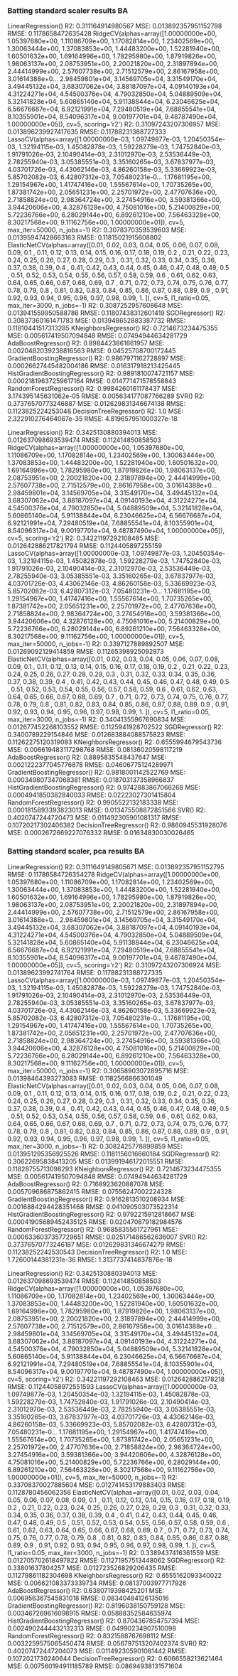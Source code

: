### Batting standard scaler results BA


LinearRegression()
R2:  0.311164914980567
MSE:  0.013892357951152798
RMSE:  0.1178658472635428
RidgeCV(alphas=array([1.00000000e+00, 1.05397680e+00, 1.11086709e+00, 1.17082814e+00,
       1.23402569e+00, 1.30063444e+00, 1.37083853e+00, 1.44483200e+00,
       1.52281940e+00, 1.60501632e+00, 1.69164996e+00, 1.78295980e+00,
       1.87919826e+00, 1.98063137e+00, 2.08753951e+00, 2.20021820e+00,
       2.31897894e+00, 2.44414999e+00, 2.57607738e+00, 2.71512579e+00,
       2.86167958e+00, 3.01614388e+0...
       2.98459801e+04, 3.14569705e+04, 3.31549170e+04, 3.49445132e+04,
       3.68307062e+04, 3.88187097e+04, 4.09140193e+04, 4.31224271e+04,
       4.54500376e+04, 4.79032850e+04, 5.04889509e+04, 5.32141828e+04,
       5.60865140e+04, 5.91138844e+04, 6.23046625e+04, 6.56676687e+04,
       6.92121991e+04, 7.29480519e+04, 7.68855541e+04, 8.10355901e+04,
       8.54096317e+04, 9.00197701e+04, 9.48787490e+04, 1.00000000e+05]),
        cv=5, scoring='r2')
R2:  0.31097243207306957
MSE:  0.013896239927417635
RMSE:  0.11788231388727333
LassoCV(alphas=array([1.00000000e-03, 1.09749877e-03, 1.20450354e-03, 1.32194115e-03,
       1.45082878e-03, 1.59228279e-03, 1.74752840e-03, 1.91791026e-03,
       2.10490414e-03, 2.31012970e-03, 2.53536449e-03, 2.78255940e-03,
       3.05385551e-03, 3.35160265e-03, 3.67837977e-03, 4.03701726e-03,
       4.43062146e-03, 4.86260158e-03, 5.33669923e-03, 5.85702082e-03,
       6.42807312e-03, 7.05480231e-0...
       1.17681195e+00, 1.29154967e+00, 1.41747416e+00, 1.55567614e+00,
       1.70735265e+00, 1.87381742e+00, 2.05651231e+00, 2.25701972e+00,
       2.47707636e+00, 2.71858824e+00, 2.98364724e+00, 3.27454916e+00,
       3.59381366e+00, 3.94420606e+00, 4.32876128e+00, 4.75081016e+00,
       5.21400829e+00, 5.72236766e+00, 6.28029144e+00, 6.89261210e+00,
       7.56463328e+00, 8.30217568e+00, 9.11162756e+00, 1.00000000e+01]),
        cv=5, max_iter=50000, n_jobs=-1)
R2:  0.3078370359539603
MSE:  0.01395947428663163
RMSE:  0.11815021915608802
ElasticNetCV(alphas=array([0.01, 0.02, 0.03, 0.04, 0.05, 0.06, 0.07, 0.08, 0.09, 0.1 , 0.11,
       0.12, 0.13, 0.14, 0.15, 0.16, 0.17, 0.18, 0.19, 0.2 , 0.21, 0.22,
       0.23, 0.24, 0.25, 0.26, 0.27, 0.28, 0.29, 0.3 , 0.31, 0.32, 0.33,
       0.34, 0.35, 0.36, 0.37, 0.38, 0.39, 0.4 , 0.41, 0.42, 0.43, 0.44,
       0.45, 0.46, 0.47, 0.48, 0.49, 0.5 , 0.51, 0.52, 0.53, 0.54, 0.55,
       0.56, 0.57, 0.58, 0.59, 0.6 , 0.61, 0.62, 0.63, 0.64, 0.65, 0.66,
       0.67, 0.68, 0.69, 0.7 , 0.71, 0.72, 0.73, 0.74, 0.75, 0.76, 0.77,
       0.78, 0.79, 0.8 , 0.81, 0.82, 0.83, 0.84, 0.85, 0.86, 0.87, 0.88,
       0.89, 0.9 , 0.91, 0.92, 0.93, 0.94, 0.95, 0.96, 0.97, 0.98, 0.99,
       1.  ]),
             cv=5, l1_ratio=0.05, max_iter=3000, n_jobs=-1)
R2:  0.3087252957608648
MSE:  0.013941559950588786
RMSE:  0.11807438312601419
SGDRegressor()
R2:  0.30837360161471783
MSE:  0.013948652883387732
RMSE:  0.11810441517313285
KNeighborsRegressor()
R2:  0.7214673234475355
MSE:  0.005617419507094848
RMSE:  0.07494944634281729
AdaBoostRegressor()
R2:  0.8984423861661957
MSE:  0.0020482039238816563
RMSE:  0.04525708700172445
GradientBoostingRegressor()
R2:  0.9867971162728897
MSE:  0.00026627445482004186
RMSE:  0.016317918213425445
HistGradientBoostingRegressor()
R2:  0.9891810074721157
MSE:  0.00021819637259617164
RMSE:  0.014771471578558843
RandomForestRegressor()
R2:  0.9984260161178437
MSE:  3.174395145631062e-05
RMSE:  0.005634177087766289
SVR()
R2:  0.37376570773246887
MSE:  0.012629831346674138
RMSE:  0.1123825224253048
DecisionTreeRegressor()
R2:  1.0
MSE:  2.322910276464067e-35
RMSE:  4.819657951000327e-18





LinearRegression()
R2:  0.3425130880394013
MSE:  0.012637098693539474
RMSE:  0.112414850858503
RidgeCV(alphas=array([1.00000000e+00, 1.05397680e+00, 1.11086709e+00, 1.17082814e+00,
       1.23402569e+00, 1.30063444e+00, 1.37083853e+00, 1.44483200e+00,
       1.52281940e+00, 1.60501632e+00, 1.69164996e+00, 1.78295980e+00,
       1.87919826e+00, 1.98063137e+00, 2.08753951e+00, 2.20021820e+00,
       2.31897894e+00, 2.44414999e+00, 2.57607738e+00, 2.71512579e+00,
       2.86167958e+00, 3.01614388e+0...
       2.98459801e+04, 3.14569705e+04, 3.31549170e+04, 3.49445132e+04,
       3.68307062e+04, 3.88187097e+04, 4.09140193e+04, 4.31224271e+04,
       4.54500376e+04, 4.79032850e+04, 5.04889509e+04, 5.32141828e+04,
       5.60865140e+04, 5.91138844e+04, 6.23046625e+04, 6.56676687e+04,
       6.92121991e+04, 7.29480519e+04, 7.68855541e+04, 8.10355901e+04,
       8.54096317e+04, 9.00197701e+04, 9.48787490e+04, 1.00000000e+05]),
        cv=5, scoring='r2')
R2:  0.34221197292108485
MSE:  0.012642886217821794
RMSE:  0.1124405897255159
LassoCV(alphas=array([1.00000000e-03, 1.09749877e-03, 1.20450354e-03, 1.32194115e-03,
       1.45082878e-03, 1.59228279e-03, 1.74752840e-03, 1.91791026e-03,
       2.10490414e-03, 2.31012970e-03, 2.53536449e-03, 2.78255940e-03,
       3.05385551e-03, 3.35160265e-03, 3.67837977e-03, 4.03701726e-03,
       4.43062146e-03, 4.86260158e-03, 5.33669923e-03, 5.85702082e-03,
       6.42807312e-03, 7.05480231e-0...
       1.17681195e+00, 1.29154967e+00, 1.41747416e+00, 1.55567614e+00,
       1.70735265e+00, 1.87381742e+00, 2.05651231e+00, 2.25701972e+00,
       2.47707636e+00, 2.71858824e+00, 2.98364724e+00, 3.27454916e+00,
       3.59381366e+00, 3.94420606e+00, 4.32876128e+00, 4.75081016e+00,
       5.21400829e+00, 5.72236766e+00, 6.28029144e+00, 6.89261210e+00,
       7.56463328e+00, 8.30217568e+00, 9.11162756e+00, 1.00000000e+01]),
        cv=5, max_iter=50000, n_jobs=-1)
R2:  0.3397127889892507
MSE:  0.01269092129414859
RMSE:  0.11265398925092973
ElasticNetCV(alphas=array([0.01, 0.02, 0.03, 0.04, 0.05, 0.06, 0.07, 0.08, 0.09, 0.1 , 0.11,
       0.12, 0.13, 0.14, 0.15, 0.16, 0.17, 0.18, 0.19, 0.2 , 0.21, 0.22,
       0.23, 0.24, 0.25, 0.26, 0.27, 0.28, 0.29, 0.3 , 0.31, 0.32, 0.33,
       0.34, 0.35, 0.36, 0.37, 0.38, 0.39, 0.4 , 0.41, 0.42, 0.43, 0.44,
       0.45, 0.46, 0.47, 0.48, 0.49, 0.5 , 0.51, 0.52, 0.53, 0.54, 0.55,
       0.56, 0.57, 0.58, 0.59, 0.6 , 0.61, 0.62, 0.63, 0.64, 0.65, 0.66,
       0.67, 0.68, 0.69, 0.7 , 0.71, 0.72, 0.73, 0.74, 0.75, 0.76, 0.77,
       0.78, 0.79, 0.8 , 0.81, 0.82, 0.83, 0.84, 0.85, 0.86, 0.87, 0.88,
       0.89, 0.9 , 0.91, 0.92, 0.93, 0.94, 0.95, 0.96, 0.97, 0.98, 0.99,
       1.  ]),
             cv=5, l1_ratio=0.05, max_iter=3000, n_jobs=-1)
R2:  0.34041355967690834
MSE:  0.012677452268103552
RMSE:  0.1125941928702522
SGDRegressor()
R2:  0.3400789229154846
MSE:  0.012683884088575823
RMSE:  0.11262275120319083
KNeighborsRegressor()
R2:  0.6555994679543736
MSE:  0.006619483117298768
RMSE:  0.08136020598117219
AdaBoostRegressor()
R2:  0.8895835548437647
MSE:  0.0021222377045776878
RMSE:  0.04606775124289971
GradientBoostingRegressor()
R2:  0.9818001142522769
MSE:  0.000349807347068381
RMSE:  0.018703137358966837
HistGradientBoostingRegressor()
R2:  0.9742883867066268
MSE:  0.0004941850382840033
RMSE:  0.02223027301415804
RandomForestRegressor()
R2:  0.9905522132183338
MSE:  0.0001815893393823013
RMSE:  0.013475508872851566
SVR()
R2:  0.4020747244720473
MSE:  0.011492305901081317
RMSE:  0.10720217302406382
DecisionTreeRegressor()
R2:  0.9860945531928076
MSE:  0.0002672669227076332
RMSE:  0.01634830030026465



### Batting standard scaler, pca results BA

LinearRegression()
R2:  0.3111649149805671
MSE:  0.013892357951152795
RMSE:  0.11786584726354278
RidgeCV(alphas=array([1.00000000e+00, 1.05397680e+00, 1.11086709e+00, 1.17082814e+00,
       1.23402569e+00, 1.30063444e+00, 1.37083853e+00, 1.44483200e+00,
       1.52281940e+00, 1.60501632e+00, 1.69164996e+00, 1.78295980e+00,
       1.87919826e+00, 1.98063137e+00, 2.08753951e+00, 2.20021820e+00,
       2.31897894e+00, 2.44414999e+00, 2.57607738e+00, 2.71512579e+00,
       2.86167958e+00, 3.01614388e+0...
       2.98459801e+04, 3.14569705e+04, 3.31549170e+04, 3.49445132e+04,
       3.68307062e+04, 3.88187097e+04, 4.09140193e+04, 4.31224271e+04,
       4.54500376e+04, 4.79032850e+04, 5.04889509e+04, 5.32141828e+04,
       5.60865140e+04, 5.91138844e+04, 6.23046625e+04, 6.56676687e+04,
       6.92121991e+04, 7.29480519e+04, 7.68855541e+04, 8.10355901e+04,
       8.54096317e+04, 9.00197701e+04, 9.48787490e+04, 1.00000000e+05]),
        cv=5, scoring='r2')
R2:  0.31097243207306924
MSE:  0.01389623992741764
RMSE:  0.11788231388727335
LassoCV(alphas=array([1.00000000e-03, 1.09749877e-03, 1.20450354e-03, 1.32194115e-03,
       1.45082878e-03, 1.59228279e-03, 1.74752840e-03, 1.91791026e-03,
       2.10490414e-03, 2.31012970e-03, 2.53536449e-03, 2.78255940e-03,
       3.05385551e-03, 3.35160265e-03, 3.67837977e-03, 4.03701726e-03,
       4.43062146e-03, 4.86260158e-03, 5.33669923e-03, 5.85702082e-03,
       6.42807312e-03, 7.05480231e-0...
       1.17681195e+00, 1.29154967e+00, 1.41747416e+00, 1.55567614e+00,
       1.70735265e+00, 1.87381742e+00, 2.05651231e+00, 2.25701972e+00,
       2.47707636e+00, 2.71858824e+00, 2.98364724e+00, 3.27454916e+00,
       3.59381366e+00, 3.94420606e+00, 4.32876128e+00, 4.75081016e+00,
       5.21400829e+00, 5.72236766e+00, 6.28029144e+00, 6.89261210e+00,
       7.56463328e+00, 8.30217568e+00, 9.11162756e+00, 1.00000000e+01]),
        cv=5, max_iter=50000, n_jobs=-1)
R2:  0.30658903072895716
MSE:  0.01398464393273083
RMSE:  0.1182566866301049
ElasticNetCV(alphas=array([0.01, 0.02, 0.03, 0.04, 0.05, 0.06, 0.07, 0.08, 0.09, 0.1 , 0.11,
       0.12, 0.13, 0.14, 0.15, 0.16, 0.17, 0.18, 0.19, 0.2 , 0.21, 0.22,
       0.23, 0.24, 0.25, 0.26, 0.27, 0.28, 0.29, 0.3 , 0.31, 0.32, 0.33,
       0.34, 0.35, 0.36, 0.37, 0.38, 0.39, 0.4 , 0.41, 0.42, 0.43, 0.44,
       0.45, 0.46, 0.47, 0.48, 0.49, 0.5 , 0.51, 0.52, 0.53, 0.54, 0.55,
       0.56, 0.57, 0.58, 0.59, 0.6 , 0.61, 0.62, 0.63, 0.64, 0.65, 0.66,
       0.67, 0.68, 0.69, 0.7 , 0.71, 0.72, 0.73, 0.74, 0.75, 0.76, 0.77,
       0.78, 0.79, 0.8 , 0.81, 0.82, 0.83, 0.84, 0.85, 0.86, 0.87, 0.88,
       0.89, 0.9 , 0.91, 0.92, 0.93, 0.94, 0.95, 0.96, 0.97, 0.98, 0.99,
       1.  ]),
             cv=5, l1_ratio=0.05, max_iter=3000, n_jobs=-1)
R2:  0.3082425778899859
MSE:  0.013951295356925526
RMSE:  0.1181156016660184
SGDRegressor()
R2:  0.30622695838413205
MSE:  0.013991946172015551
RMSE:  0.11828755713098293
KNeighborsRegressor()
R2:  0.7214673234475355
MSE:  0.005617419507094848
RMSE:  0.07494944634281729
AdaBoostRegressor()
R2:  0.7168923620887078
MSE:  0.005709686875862415
RMSE:  0.07556247002224328
GradientBoostingRegressor()
R2:  0.9162813510208934
MSE:  0.0016884294428351468
RMSE:  0.041090503073522314
HistGradientBoostingRegressor()
R2:  0.9792215912818667
MSE:  0.00041905689452435125
RMSE:  0.020470879182984576
RandomForestRegressor()
R2:  0.9685835561727961
MSE:  0.0006336037357729651
RMSE:  0.025171486562636007
SVR()
R2:  0.37376570773246187
MSE:  0.012629831346674279
RMSE:  0.11238252242530543
DecisionTreeRegressor()
R2:  1.0
MSE:  1.72600144381231e-36
RMSE:  1.3137737414837876e-18



LinearRegression()
R2:  0.3425130880394013
MSE:  0.012637098693539474
RMSE:  0.112414850858503
RidgeCV(alphas=array([1.00000000e+00, 1.05397680e+00, 1.11086709e+00, 1.17082814e+00,
       1.23402569e+00, 1.30063444e+00, 1.37083853e+00, 1.44483200e+00,
       1.52281940e+00, 1.60501632e+00, 1.69164996e+00, 1.78295980e+00,
       1.87919826e+00, 1.98063137e+00, 2.08753951e+00, 2.20021820e+00,
       2.31897894e+00, 2.44414999e+00, 2.57607738e+00, 2.71512579e+00,
       2.86167958e+00, 3.01614388e+0...
       2.98459801e+04, 3.14569705e+04, 3.31549170e+04, 3.49445132e+04,
       3.68307062e+04, 3.88187097e+04, 4.09140193e+04, 4.31224271e+04,
       4.54500376e+04, 4.79032850e+04, 5.04889509e+04, 5.32141828e+04,
       5.60865140e+04, 5.91138844e+04, 6.23046625e+04, 6.56676687e+04,
       6.92121991e+04, 7.29480519e+04, 7.68855541e+04, 8.10355901e+04,
       8.54096317e+04, 9.00197701e+04, 9.48787490e+04, 1.00000000e+05]),
        cv=5, scoring='r2')
R2:  0.34221197292108463
MSE:  0.0126428862178218
RMSE:  0.11244058972551593
LassoCV(alphas=array([1.00000000e-03, 1.09749877e-03, 1.20450354e-03, 1.32194115e-03,
       1.45082878e-03, 1.59228279e-03, 1.74752840e-03, 1.91791026e-03,
       2.10490414e-03, 2.31012970e-03, 2.53536449e-03, 2.78255940e-03,
       3.05385551e-03, 3.35160265e-03, 3.67837977e-03, 4.03701726e-03,
       4.43062146e-03, 4.86260158e-03, 5.33669923e-03, 5.85702082e-03,
       6.42807312e-03, 7.05480231e-0...
       1.17681195e+00, 1.29154967e+00, 1.41747416e+00, 1.55567614e+00,
       1.70735265e+00, 1.87381742e+00, 2.05651231e+00, 2.25701972e+00,
       2.47707636e+00, 2.71858824e+00, 2.98364724e+00, 3.27454916e+00,
       3.59381366e+00, 3.94420606e+00, 4.32876128e+00, 4.75081016e+00,
       5.21400829e+00, 5.72236766e+00, 6.28029144e+00, 6.89261210e+00,
       7.56463328e+00, 8.30217568e+00, 9.11162756e+00, 1.00000000e+01]),
        cv=5, max_iter=50000, n_jobs=-1)
R2:  0.33708370027885604
MSE:  0.012741453179883403
RMSE:  0.1128780456062356
ElasticNetCV(alphas=array([0.01, 0.02, 0.03, 0.04, 0.05, 0.06, 0.07, 0.08, 0.09, 0.1 , 0.11,
       0.12, 0.13, 0.14, 0.15, 0.16, 0.17, 0.18, 0.19, 0.2 , 0.21, 0.22,
       0.23, 0.24, 0.25, 0.26, 0.27, 0.28, 0.29, 0.3 , 0.31, 0.32, 0.33,
       0.34, 0.35, 0.36, 0.37, 0.38, 0.39, 0.4 , 0.41, 0.42, 0.43, 0.44,
       0.45, 0.46, 0.47, 0.48, 0.49, 0.5 , 0.51, 0.52, 0.53, 0.54, 0.55,
       0.56, 0.57, 0.58, 0.59, 0.6 , 0.61, 0.62, 0.63, 0.64, 0.65, 0.66,
       0.67, 0.68, 0.69, 0.7 , 0.71, 0.72, 0.73, 0.74, 0.75, 0.76, 0.77,
       0.78, 0.79, 0.8 , 0.81, 0.82, 0.83, 0.84, 0.85, 0.86, 0.87, 0.88,
       0.89, 0.9 , 0.91, 0.92, 0.93, 0.94, 0.95, 0.96, 0.97, 0.98, 0.99,
       1.  ]),
             cv=5, l1_ratio=0.05, max_iter=3000, n_jobs=-1)
R2:  0.3389437416361559
MSE:  0.012705702618497822
RMSE:  0.11271957513448062
SGDRegressor()
R2:  0.33801637804257
MSE:  0.012723526829206435
RMSE:  0.11279861182304698
KNeighborsRegressor()
R2:  0.6555162093340022
MSE:  0.006621083373339734
RMSE:  0.08137003977717926
AdaBoostRegressor()
R2:  0.6380719398425201
MSE:  0.006956367545831018
RMSE:  0.08340484126135016
GradientBoostingRegressor()
R2:  0.8196038150759128
MSE:  0.003467269616098915
RMSE:  0.05888352584635974
HistGradientBoostingRegressor()
R2:  0.8704367854757394
MSE:  0.0024902444432132313
RMSE:  0.04990234907510098
RandomForestRegressor()
R2:  0.8321588767698112
MSE:  0.0032259575065450474
RMSE:  0.056797513207402374
SVR()
R2:  0.40207472447204073
MSE:  0.011492305901081442
RMSE:  0.1072021730240644
DecisionTreeRegressor()
R2:  0.6066558213621464
MSE:  0.007560194911185789
RMSE:  0.08694938131571604